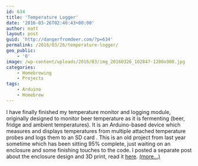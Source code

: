 ```yaml
---
id: 634
title: 'Temperature Logger'
date: '2016-03-26T02:40:43+00:00'
author: matt
layout: post
guid: 'http://dangerfromdeer.com/?p=634'
permalink: /2016/03/26/temperature-logger/
geo_public:
    - '0'
image: /wp-content/uploads/2016/03/img_20160326_102847-1200x900.jpg
categories:
    - Homebrewing
    - Projects
tags:
    - Arduino
    - Homebrew
---
```


I have finally finished my temperature monitor and logging module, originally designed to monitor beer temperature as it is fermenting (beer, fridge and ambient temperatures). It is an Arduino-based device which measures and displays temperatures from multiple attached temperature probes and logs them to an SD card . This is an old project from last year sometime which has been sitting 95% complete, just waiting on an enclosure and some finishing touches to the code. I posted a separate post about the enclosure design and 3D print, read it [here](http://dangerfromdeer.com/2016/03/20/designing-a-3d-printed-electronics-enclosure/). [<span aria-label="Continue reading Temperature Logger">(more…)</span>](https://dangerfromdeer.com/2016/03/26/temperature-logger/#more-634)